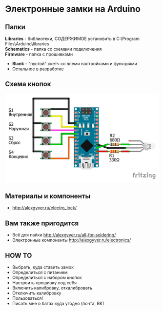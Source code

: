 # Электронные замки на Arduino

## Папки
**Libraries** - библиотеки, СОДЕРЖИМОЕ установить в C:\Program Files\Arduino\libraries    
**Schematics** - папка со схемами подключения  
**Firmware** - папка с прошивками  
* **Blank** - "пустой" скетч со всеми настройками и функциями
* Остальное в разработке  

## Схема кнопок
![Buttons](https://github.com/AlexGyver/Electro_lock/blob/master/Schematics/scheme_blank.jpg)

## Материалы и компоненты
* http://alexgyver.ru/electro_lock/

## Вам также пригодится 
* Всё для пайки http://alexgyver.ru/all-for-soldering/
* Электронные компоненты http://alexgyver.ru/electronics/

## HOW TO
* Выбрать, куда ставить замок  
* Определиться с питанием  
* Определиться с набором кнопок  
* Настроить прошивку под себя  
* Включить калибровку, откалибровать  
* Отключить калибровку  
* Пользоваться!
* Писать мне о багах куда угодно (почта, ВК)
